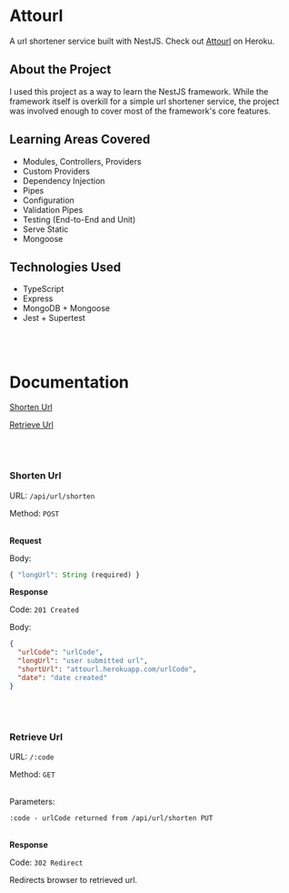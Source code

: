 # Attourl

A url shortener service built with NestJS. Check out [Attourl](https://attourl.herokuapp.com) on Heroku.
  
## About the Project

I used this project as a way to learn the NestJS framework. While the framework itself is overkill for a simple url shortener service, the project was involved enough to cover most of the framework's core features.

## Learning Areas Covered

- Modules, Controllers, Providers
- Custom Providers
- Dependency Injection
- Pipes
- Configuration
- Validation Pipes
- Testing (End-to-End and Unit)
- Serve Static
- Mongoose

## Technologies Used

- TypeScript
- Express
- MongoDB + Mongoose
- Jest + Supertest

<br></br>

# Documentation

[Shorten Url](#shorten)

[Retrieve Url](#retrieve)

<br></br>

### <a name="shorten"></a> Shorten Url

URL: `/api/url/shorten`

Method: `POST`
<br></br>

**Request**

Body:

```javascript
{ "longUrl": String (required) }
```

**Response**

Code: `201 Created`

Body:

```json
{
  "urlCode": "urlCode",
  "longUrl": "user submitted url",
  "shortUrl": "attourl.herokuapp.com/urlCode",
  "date": "date created"
}
```

<br></br>

### <a name="retrieve"></a> Retrieve Url

URL: `/:code`

Method: `GET`
<br></br>

Parameters:

`:code - urlCode returned from /api/url/shorten PUT`
<br></br>

**Response**

Code: `302 Redirect`

Redirects browser to retrieved url.


